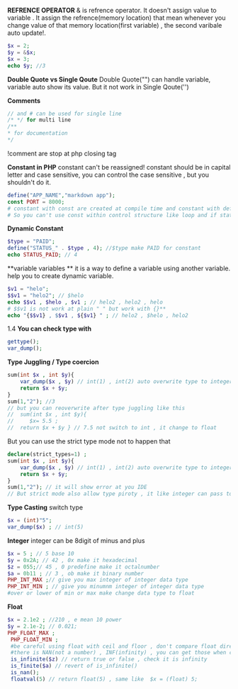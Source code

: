 **REFRENCE OPERATOR**
& is refrence operator. It doesn't assign value to variable . It assign the refrence(memory location) that mean whenever you change value of that memory location(first variable) , the second varibale auto update!.
```php
$x = 2;
$y = &$x;
$x = 3;
echo $y; //3
```

**Double Quote vs Single Qoute**
Double Quote("") can handle variable, variable auto show its value. But it not work in Single Qoute('')

**Comments**
```php
// and # can be used for single line 
/* */ for multi line
/**
* for documentation
*/
```

!comment are stop at php closing tag

**Constant in PHP**
constant can't be reassigned!
constant should be in capital letter and case sensitive,
you can control the case sensitive , but you shouldn't do it.
```php
define("APP_NAME","markdown app");
const PORT = 8000;
# constant with const are created at compile time and constant with define() are created at runtime.
# So you can't use const within control structure like loop and if statement. but define() can.
```
**Dynamic Constant**
```php
$type = "PAID";
define("STATUS_" . $type , 4); //$type make PAID for constant
echo STATUS_PAID; // 4
```
**variable variables **
it is a way to define a variable using another variable. help you to create dynamic variable.
```php
$v1 = "helo";
$$v1 = "helo2"; // $helo 
echo $$v1 , $helo , $v1 ; // helo2 , helo2 , helo
# $$v1 is not work at plain " " but work with {}**
echo "{$$v1} , $$v1 , ${$v1} " ; // helo2 , $helo , helo2
```

1.4
**You can check type with**
```php
gettype();
var_dump();
```
**Type Juggling / Type coercion**
```php
sum(int $x , int $y){
    var_dump($x , $y) // int(1) , int(2) auto overwrite type to integer
    return $x + $y;
}
sum(1,"2"); //3
// but you can reoverwrite after type juggling like this 
//  sum(int $x , int $y){ 
//     $x= 5.5 ;
//  return $x + $y } // 7.5 not switch to int , it change to float
```
But you can use the strict type mode not to happen that
```php
declare(strict_types=1) ;
sum(int $x , int $y){
    var_dump($x , $y) // int(1) , int(2) auto overwrite type to integer
    return $x + $y;
}
sum(1,"2"); // it will show error at you IDE 
// But strict mode also allow type piroty , it like integer can pass to float type 🥹
```
**Type Casting**
switch type 
```php
$x = (int)"5"; 
var_dump($x) ; // int(5)
```
**Integer**
integer can be 8digit of minus and plus
```php
$x = 5 ; // 5 base 10
$y = 0x2A; // 42 , 0x make it hexadecimal
$z = 055;// 45 , 0 predefine make it octalnumber
$a = 0b11 ; // 3 , ob make it binary number
PHP_INT_MAX ;// give you max integer of integer data type
PHP_INT_MIN ; // give you minumnm integer of integer data type
#over or lower of min or max make change data type to float
```
**Float**
```php
$x = 2.1e2 ; //210 , e mean 10 power
$y = 2.1e-2; // 0.021;
PHP_FLOAT_MAX ;
 PHP_FLOAT_MIN ; 
 #be careful using float with ceil and floor , don't compare float directly  
 #there is NAN(not a number) , INF(infinity) , you can get those when calculation 
 is_infinite($z) // return true or false , check it is infinity 
 is_finite($a) // revert of is_infinite()
 is_nan();
 floatval(5) // return float(5) , same like  $x = (float) 5;
```
